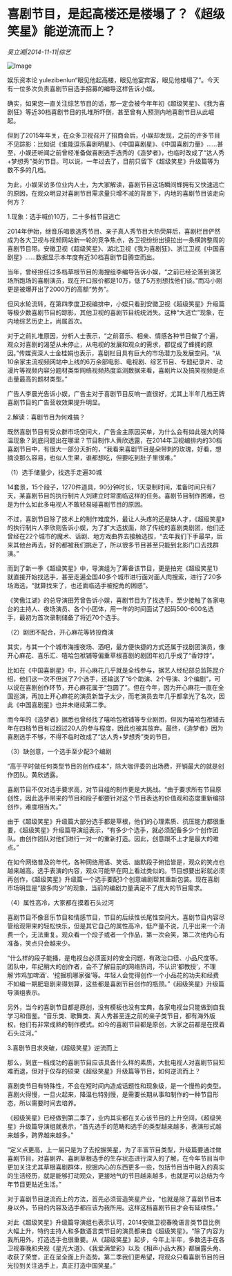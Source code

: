 # 喜剧节目，是起高楼还是楼塌了？《超级笑星》能逆流而上？

*吴立湘|2014-11-11|综艺*

![Image](http://p2.pstatp.com/large/pgc-image/152170336409821824e1a1c)

娱乐资本论 yulezibenlun“眼见他起高楼，眼见他宴宾客，眼见他楼塌了”。今天有一位多次负责喜剧节目选手招募的编导这样告诉小娱。

确实，如果您一直关注综艺节目的话，那一定会被今年年初《超级笑星》、《我为喜剧狂》等近30档喜剧节目的扎堆所吓倒，甚至曾有人预测内地喜剧节目从此崛起。

但到了2015年年关，在众多卫视召开了招商会后，小娱却发现，之前的许多节目不见踪影：比如说《谁能逗乐喜剧明星》、《中国喜剧星》、《中国喜剧力量》……甚至，小娱还听闻之前曾经准备做喜剧选手选秀的《造梦者》，也临时改成了“达人秀+梦想秀”类的节目。可以说，一年过去了，目前只留下《超级笑星》升级篇等为数不多的几档。

为此，小娱采访多位业内人士，为大家解读，喜剧节目这场瞬间蜂拥有又快速逃亡的原因，在观众明显对喜剧节目需求量只增不减的背景下，内地的喜剧节目该走向何方？

1.现象：选手喊价10万，二十多档节目逃亡

2014年伊始，继音乐唱歌选秀节目、亲子真人秀节目大热荧屏后，喜剧栏目俨然成为各大卫视与视频网站新一轮的竞争焦点，各卫视纷纷出镜拉出一条横跨整周的喜剧节目带。安徽卫视《超级笑星》、湖北卫视《我为喜剧狂》、浙江卫视《中国喜剧星》……数据显示本年度有近30档喜剧节目腾空而出。

当年，曾经担任过多档草根节目的海搜组李编导告诉小娱，“之前已经沦落到演艺场所跑场的喜剧演员，现在开口报价都是10万，低了5万别想找他们谈。”而冯小刚更是被爆开出了2000万的高额“劳务”。

但风水轮流转，在第四季度卫视编排中，小娱只看到安徽卫视《超级笑星》升级篇等极少数喜剧节目的踪影，其他卫视的喜剧节目统统消失。这种“大逃亡”现象，在内地综艺历史上，尚属首次。

对于之前扎堆原因，分析人士表示，“之前音乐、相亲、情感各种节目做了个遍，观众对喜剧的渴望从未停止，从电视的发展和观众的需求，都促成了蜂拥的原因。”传媒资深人士金桂娟也表示，喜剧栏目具有巨大的市场潜力及发展空间。“从10余家主流视频网站中上线的6万余部电影、电视剧、综艺节目、专题纪录片、动漫片等视频内容分题材类型网络视频热度监测数据来看，喜剧片以及搞笑视频是点击量最高的题材类型。”

广告人李晨光告诉小娱，广告主对于喜剧节目反响一直很好，尤其上半年几档王牌喜剧节目的广告营收效果提升明显。

2.解读：喜剧节目为何难搞？

既然喜剧节目有受众群市场空间大，广告金主原因买单，为什么会有如此强大的降温现象？到底问题出在哪里？节目制作人黄欣透露，在2014年卫视编排内的30档喜剧节目中，有很大一部分夭折的，“我看来喜剧节目是朵带刺的玫瑰，好看，想摘没那么容易，也似人生果，谁都想吃，但要吃到肚子里很难。”

（1）选手储量少，找选手走遍30城

14套景，15个段子，1270件道具，90分钟时长，1天录制时间，准备时间只有7天，某喜剧节目的执行制片人刘建立时常面临这样的任务。喜剧节目制作困难，也是为什么如此多电视人不敢轻易碰喜剧节目的原因。

不过，喜剧节目除了技术上的制作难度外，最让人头疼的还是缺人才，《超级笑星》的执行制片人李欣则告诉小娱，为了扩大选拔面，除了传统的喜剧类剧团，他们还曾经在22个城市的魔术、话剧、地方戏曲界去接触选拔，“去年我们下手最早，后来其他台再去，好的都被我们挑走了，所以很多节目甚至只能到北影门口去找群演。”

而到了新一季《超级笑星》中，导演组为了筹备该节目，更是拍完《超级笑星1》就直接开始找选手，甚至走遍全国40多个城市进行面对面人肉搜索，进行了20多场海选，“就算找来了，也还面临选手被挖角的困惑”。

《笑傲江湖》的总导演田芳曾告诉小娱，喜剧节目为了找选手，至少接触了各家电台的主持人、夜场演员、各个小团体，用一年的时间面试了起码500-600名选手，最初为首次录制储备了将近70个选手。

（2）剧团不配合，开心麻花等转投商演

其实，与其一个个城市海搜夜场、酒吧，最方便快捷的方式还属于找剧团演员，像开心麻花、喜乐汇、嘻哈包袱铺等偏重草根喜剧的剧团年初几乎成了“香饽饽”。

比如在《中国喜剧星》中，开心麻花几乎就是全线参与，据艺人经纪部总监陈昆介绍，他们这一次不但派了7个选手，还输送了“6个助演、2个导演、3个编剧”，可以说在喜剧创作环节，开心麻花属于“包圆了”。但在今年，因为开心麻花一直在全国巡演，再加上开心麻花的演员新苗子太少，而老演员去年几乎都拿光了名次，因此《中国喜剧星》也并未继续第二季。

而今年的《造梦者》据悉也曾经找了嘻哈包袱铺等专业剧团，但因为嘻哈包袱铺去年在四档节目有过超过20人的参与程度，因此也被其放弃。最终，《造梦者》因为喜剧选手不够，不得不临时改成了“达人秀+梦想秀”类的节目。

（3）缺创意，一个选手至少配3个编剧

“高于平时做任何类型节目的创作成本”，除大咖评委的出场费，开销最大的就是创作团队。黄欣透露。

喜剧节目不仅对选手要求高，对节目组的制作更是大挑战。“由于要求所有节目原创性，因此选手带来的节目和段子都要针对这个节目表达的价值观和态度重新编排创作，难度相当大。”

由于《超级笑星》升级篇大部分选手都是草根，他们的心理素质、抗压能力都很重要，《超级笑星》升级篇导演组表示，“有多少个选手，就必须配备多少个创作团队。由创作团队对他们进行一对一的重新打造。因此，创意跟不上才是最大的难点。”

在如今网络普及的年代，各种网络用语、笑话、幽默段子俯拾皆是，观众的笑点也越来越高。选手表演的内容，观众可能早在网上看过类似的。节目想要出彩就必须再创作，《超级笑星》升级篇一个选手要配3个创意编剧帮其重新包装。现在喜剧市场明显是“狼多肉少”的现象，当前的编剧力量满足不了庞大的节目需求。

（4）属性高冷，大家都在摸着石头过河

喜剧节目不像音乐节目和情感节目，节目的后续性长尾性空间大。喜剧节目内容尽管给观带来的轻松快乐，但是其它自己的属性高冷，低产量不说，几乎出来一个消费一个，无法重复。观众看一个段子或者一个作品，第一次会笑，第二次他内心有准备，笑点只会越来少。

“什么样的段子能播，是电视台必须面对的安全问题，有政治口径、小品尺度等。团队中，年纪稍大的创作者，会不了解目前的网络热词，不认识‘都教授’，不理解‘炸鸡加啤酒’、‘挖掘机哪家强’等。年轻人会觉得创作一个小品花的功夫和经费不如编一期肥皂剧来得划算，这些都是喜剧节目创作的瓶颈。”《超级笑星》升级篇导演组表示。

另外，当今的喜剧节目都是原创，没有模板也没有宝典，各家电视台只能做到自我学习和借鉴。“音乐类、歌舞类、真人秀甚至连之前的亲子类节目，都有海外版权，他们有非常成熟的制作模式。如今的喜剧节目都是原创，大家之前都是在摸着石头过河。”

3.喜剧节目求突破，《超级笑星》逆流而上

那么，到底一档成功的喜剧节目应该具备什么样的素质，大批电视人对喜剧节目知难而退，但对于仅存的硕果《超级笑星》升级篇等节目，如何逆流而上？

喜剧类节目有特殊性，不会在短时间内造成话题性和现象级，是一个慢热的类型。喜剧火得慢，一旦火起来，降温也特别慢，是需要长期从事和制作的一种节目形态，所以需要时间去培养。

《超级笑星》已经做到第二季了，业内其实都在关心该节目的上升空间，《超级笑星》升级篇导演组就表示，“首先选手的范畴和选手的类型越来越多，表演形式越来越多，跨界越来越多。”

“定义点更高，上一届只是为了去挖掘笑星，为了丰富节目类型，升级篇要通过做喜剧节目，对喜剧界、喜剧草根选手的生存状态进行深入的了解，在今年节目当中更加关注尤其草根喜剧群体，挖掘内心的东西更多一些，包括节目当中融入的真实的生活经历，就是能够打动观众，更接地气的节目越来越多，也就是可以总结为今年节目更贴近生活。”

对于喜剧节目逆流而上的方法，首先必须营造笑星产业，“也就是除了喜剧节目本身以外，节目的内容及选手都应该为我所用。这样这档喜剧节目才会有延续性。”

对此《超级笑星》升级篇导演组也表示认可，2014安徽卫视春晚语言类节目比例大幅上升，特约主持人和多数语言类节目的演员都来自《超级笑星》。“除了内容为我所用外，打造选手也很重要。从《超级笑星》起步，今年上半年，多数选手在各卫视春晚和央视《星光大道》、《我爱满堂彩》以及《相声小品大赛》都展露头角、收获了荣誉，正在呈全面上升态势。第二季我们更希望，将观众只看喜剧节目的目光拉到关注选手上，真正打造中国笑星。”

